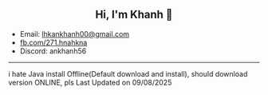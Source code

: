 <div align="center">
  <h2><strong>Hi, I'm Khanh 👋</strong></h2>
</div>

- Email: lhkankhanh00@gmail.com
- [fb.com/271.hnahkna](https://fb.me/271.hnahkna)
- Discord: ankhanh56

---
i hate Java install Offline(Default download and install), should download version ONLINE, pls
Last Updated on 09/08/2025
